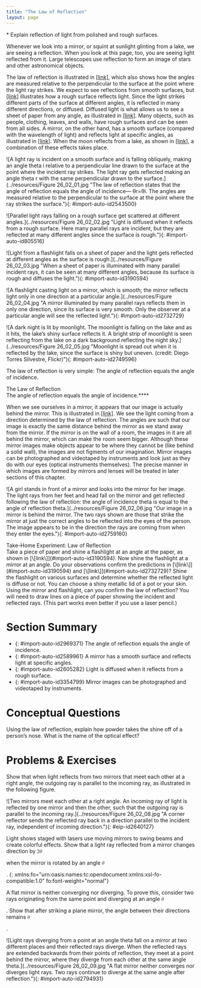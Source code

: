 ```yaml
---
title: "The Law of Reflection"
layout: page
---
```



<div data-type="abstract" markdown="1">
* Explain reflection of light from polished and rough surfaces.

</div>

Whenever we look into a mirror, or squint at sunlight glinting from a lake, we are seeing a reflection. When you look at this page, too, you are seeing light reflected from it. Large telescopes use reflection to form an image of stars and other astronomical objects.

The law of reflection is illustrated in [\[link\]](#import-auto-id2543500), which also shows how the angles are measured relative to the perpendicular to the surface at the point where the light ray strikes. We expect to see reflections from smooth surfaces, but [\[link\]](#import-auto-id805516) illustrates how a rough surface reflects light. Since the light strikes different parts of the surface at different angles, it is reflected in many different directions, or diffused. Diffused light is what allows us to see a sheet of paper from any angle, as illustrated in [\[link\]](#import-auto-id3190594). Many objects, such as people, clothing, leaves, and walls, have rough surfaces and can be seen from all sides. A mirror, on the other hand, has a smooth surface (compared with the wavelength of light) and reflects light at specific angles, as illustrated in [\[link\]](#import-auto-id2732729). When the moon reflects from a lake, as shown in [\[link\]](#import-auto-id2749596), a combination of these effects takes place.

 ![A light ray is incident on a smooth surface and is falling obliquely, making an angle theta i relative to a perpendicular line drawn to the surface at the point where the incident ray strikes. The light ray gets reflected making an angle theta r with the same perpendicular drawn to the surface.](../resources/Figure 26_02_01.jpg "The law of reflection states that the angle of reflection equals the angle of incidence&#x2014; &#x3B8;r=&#x3B8;i. The angles are measured relative to the perpendicular to the surface at the point where the ray strikes the surface."){: #import-auto-id2543500}

![Parallel light rays falling on a rough surface get scattered at different angles.](../resources/Figure 26_02_02.jpg "Light is diffused when it reflects from a rough surface. Here many parallel rays are incident, but they are reflected at many different angles since the surface is rough."){: #import-auto-id805516}

![Light from a flashlight falls on a sheet of paper and the light gets reflected at different angles as the surface is rough.](../resources/Figure 26_02_03.jpg "When a sheet of paper is illuminated with many parallel incident rays, it can be seen at many different angles, because its surface is rough and diffuses the light."){: #import-auto-id3190594}

![A flashlight casting light on a mirror, which is smooth; the mirror reflects light only in one direction at a particular angle.](../resources/Figure 26_02_04.jpg "A mirror illuminated by many parallel rays reflects them in only one direction, since its surface is very smooth. Only the observer at a particular angle will see the reflected light."){: #import-auto-id2732729}

![A dark night is lit by moonlight. The moonlight is falling on the lake and as it hits, the lake&#x2019;s shiny surface reflects it. A bright strip of moonlight is seen reflecting from the lake on a dark background reflecting the night sky.](../resources/Figure 26_02_05.jpg "Moonlight is spread out when it is reflected by the lake, since the surface is shiny but uneven. (credit: Diego Torres Silvestre, Flickr)"){: #import-auto-id2749596}

The law of reflection is very simple: The angle of reflection equals the angle of incidence.

<div data-type="note" data-label="" markdown="1">
<div data-type="title">
The Law of Reflection
</div>
The angle of reflection equals the angle of incidence.****

</div>

When we see ourselves in a mirror, it appears that our image is actually behind the mirror. This is illustrated in [\[link\]](#import-auto-id2759160). We see the light coming from a direction determined by the law of reflection. The angles are such that our image is exactly the same distance behind the mirror as we stand away from the mirror. If the mirror is on the wall of a room, the images in it are all behind the mirror, which can make the room seem bigger. Although these mirror images make objects appear to be where they cannot be (like behind a solid wall), the images are not figments of our imagination. Mirror images can be photographed and videotaped by instruments and look just as they do with our eyes (optical instruments themselves). The precise manner in which images are formed by mirrors and lenses will be treated in later sections of this chapter.

![A girl stands in front of a mirror and looks into the mirror for her image. The light rays from her feet and head fall on the mirror and get reflected following the law of reflection: the angle of incidence theta is equal to the angle of reflection theta.](../resources/Figure 26_02_06.jpg "Our image in a mirror is behind the mirror. The two rays shown are those that strike the mirror at just the correct angles to be reflected into the eyes of the person. The image appears to be in the direction the rays are coming from when they enter the eyes."){: #import-auto-id2759160}

<div data-type="note" data-label="" markdown="1">
<div data-type="title">
Take-Home Experiment: Law of Reflection
</div>
Take a piece of paper and shine a flashlight at an angle at the paper, as shown in [\[link\]](#import-auto-id3190594). Now shine the flashlight at a mirror at an angle. Do your observations confirm the predictions in [\[link\]](#import-auto-id3190594) and [\[link\]](#import-auto-id2732729)? Shine the flashlight on various surfaces and determine whether the reflected light is diffuse or not. You can choose a shiny metallic lid of a pot or your skin. Using the mirror and flashlight, can you confirm the law of reflection? You will need to draw lines on a piece of paper showing the incident and reflected rays. (This part works even better if you use a laser pencil.)

</div>

# Section Summary

* {: #import-auto-id2969371} The angle of reflection equals the angle of incidence.
* {: #import-auto-id2589961} A mirror has a smooth surface and reflects light at specific angles.
* {: #import-auto-id2605282} Light is diffused when it reflects from a rough surface.
* {: #import-auto-id3354799} Mirror images can be photographed and videotaped by instruments.

# Conceptual Questions

<div data-type="exercise" data-label="conceptual-questions">
<div data-type="problem" markdown="1">
Using the law of reflection, explain how powder takes the shine off of a person’s nose. What is the name of the optical effect?

</div>
</div>

# Problems &amp; Exercises

<div data-type="exercise" data-label="problem-exercises">
<div data-type="problem" markdown="1">
Show that when light reflects from two mirrors that meet each other at a right angle, the outgoing ray is parallel to the incoming ray, as illustrated in the following figure.

![Two mirrors meet each other at a right angle. An incoming ray of light is reflected by one mirror and then the other, such that the outgoing ray is parallel to the incoming ray.](../resources/Figure 26_02_08.jpg "A corner reflector sends the reflected ray back in a direction parallel to the incident ray, independent of incoming direction."){: #eip-id2640127}


</div>
</div>

<div data-type="exercise" data-label="problem-exercises">
<div data-type="problem" markdown="1">
Light shows staged with lasers use moving mirrors to swing beams and create colorful effects. Show that a light ray reflected from a mirror changes direction by <math xmlns="http://www.w3.org/1998/Math/MathML"><semantics><mrow><mrow><mn>2</mn><mi>θ</mi></mrow><mrow /></mrow><annotation encoding="StarMath 5.0"> size 12{2f} {}</annotation></semantics></math>

 when the mirror is rotated by an angle <math xmlns="http://www.w3.org/1998/Math/MathML"><semantics><mrow><mrow><mi>θ</mi></mrow><mrow /></mrow><annotation encoding="StarMath 5.0"> size 12{f} {}</annotation></semantics></math>

.
{: xmlns:fo="urn:oasis:names:tc:opendocument:xmlns:xsl-fo-compatible:1.0" fo:font-weight="normal"}

</div>
</div>

<div data-type="exercise" data-label="problem-exercises">
<div data-type="problem" markdown="1">
A flat mirror is neither converging nor diverging. To prove this, consider two rays originating from the same point and diverging at an angle <math xmlns="http://www.w3.org/1998/Math/MathML"><semantics><mrow><mi>θ</mi></mrow></semantics></math>

. Show that after striking a plane mirror, the angle between their directions remains <math xmlns="http://www.w3.org/1998/Math/MathML"><semantics><mrow><mi>θ</mi></mrow></semantics></math>

.

![Light rays diverging from a point at an angle theta fall on a mirror at two different places and their reflected rays diverge. When the reflected rays are extended backwards from their points of reflection, they meet at a point behind the mirror, where they diverge from each other at the same angle theta.](../resources/Figure 26_02_09.jpg "A flat mirror neither converges nor diverges light rays. Two rays continue to diverge at the same angle after reflection."){: #import-auto-id2794931}


</div>
</div>

